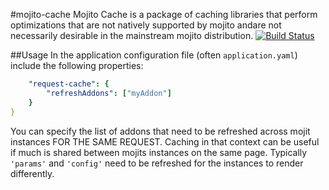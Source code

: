 #mojito-cache
Mojito Cache is a package of caching libraries that perform optimizations that
are not natively supported by mojito andare not necessarily desirable in the
mainstream mojito distribution.
[![Build Status](https://travis-ci.org/yahoo/mojito-cache.png)](https://travis-ci.org/yahoo/mojito-cache)


##Usage
In the application configuration file (often `application.yaml`) include the
following properties:
```yaml
	"request-cache": {
		"refreshAddons": ["myAddon"]
	}
}
```

You can specify the list of addons that need to be refreshed across mojit
instances FOR THE SAME REQUEST. Caching in that context can be useful if
much is shared between mojits instances on the same page. Typically `'params'`
and `'config'` need to be refreshed for the instances to render differently.

